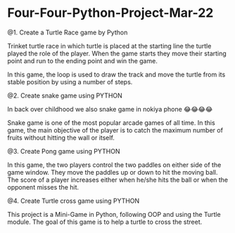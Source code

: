# Four-Four-Python-Project-Mar-22

@1. Create a Turtle Race game by Python

Trinket turtle race in which turtle is placed at the starting line the turtle played the role of the player. When the game starts they move their starting point and run to the ending point and win the game.

In this game, the loop is used to draw the track and move the turtle from its stable position by using a number of steps.

@2. Create snake game using PYTHON

In back over childhood we also snake game in nokiya phone 😂😂😂😂

Snake game is one of the most popular arcade games of all time. In this game, the main objective of the player is to catch the maximum number of fruits without hitting the wall or itself. 

@3. Create Pong game using PYTHON

In this game, the two players control the two paddles on either side of the game window. They move the paddles up or down to hit the moving ball. The score of a player increases either when he/she hits the ball or when the opponent misses the hit.

@4. Create Turtle cross game using PYTHON

This project is a Mini-Game in Python, following OOP and using the Turtle module. The goal of this game is to help a turtle to cross the street.
